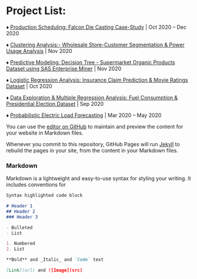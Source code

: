 # Project List:

♦ [Production Scheduling: Falcon Die Casting Case-Study](https://github.com/Aniket-Thopte/Production_Scheduling-Falcon-Die-Casting-Case-Study) | Oct 2020 – Dec 2020

♦ [Clustering Analysis:- Wholesale Store-Customer Segmentation & Power Usage Analysis](https://github.com/Aniket-Thopte/Clustering_Analysis-Wholesale_Customer_Segmentation-and-Power_Usage-Analysis) | Nov 2020

♦ [Predictive Modeling: Decision Tree - Supermarket Organic Products Dataset using SAS Enterprise Miner](https://github.com/Aniket-Thopte/Predictive_Modeling-Decision_Trees-on-Supermarket-Organic-Products-Dataset-Using-SAS-E_MINER) | Nov 2020

♦ [Logistic Regression Analysis: Insurance Claim Prediction & Movie Ratings Dataset](https://github.com/Aniket-Thopte/Logistic_Regression_Analysis-Insurance_Claim-Prediction-and-Movie_Ratings-Dataset.) | Oct 2020 

♦ [Data Exploration & Multiple Regression Analysis: Fuel Consumption & Presidential Election Dataset](https://github.com/Aniket-Thopte/Data_Exploration-and-Multiple-Regression-on-Fuel_Consumption-and-Presidential_Election-Dataset) | Sep 2020

♦ [Probabilistic Electric Load Forecasting](https://github.com/Aniket-Thopte/Probabilistic-Electric-Load-Forecasting-using-Gradient-Boosting-Regressor/tree/master) | Mar 2020 – May 2020

You can use the [editor on GitHub](https://github.com/Aniket-Thopte/Other-Projects/edit/gh-pages/index.md) to maintain and preview the content for your website in Markdown files.

Whenever you commit to this repository, GitHub Pages will run [Jekyll](https://jekyllrb.com/) to rebuild the pages in your site, from the content in your Markdown files.

### Markdown

Markdown is a lightweight and easy-to-use syntax for styling your writing. It includes conventions for

```markdown
Syntax highlighted code block

# Header 1
## Header 2
### Header 3

- Bulleted
- List

1. Numbered
2. List

**Bold** and _Italic_ and `Code` text

[Link](url) and ![Image](src)
```
